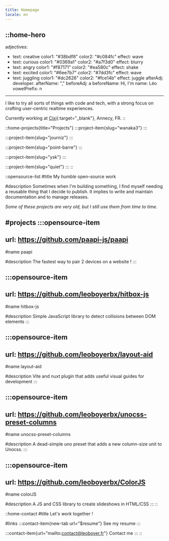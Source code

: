 ```yaml
---
title: Homepage
locale: en
---
```


::home-hero
---
adjectives:
  - text: creative
    color1: "#38bdf8"
    color2: "#c084fc"
    effect: wave
  - text: curious
    color1: "#0369a1"
    color2: "#a7f3d0"
    effect: blurry
  - text: angry
    color1: "#f87171"
    color2: "#ea580c"
    effect: shake
  - text: excited
    color1: "#6ee7b7"
    color2: "#7dd3fc"
    effect: wave
  - text: juggling
    color1: "#dc2626"
    color2: "#fce14b"
    effect: juggle
afterAdj: developer.
afterName: ","
beforeAdj: a
beforeName: Hi, I'm
name: Léo
vowelPrefix: n
---
I like to try all sorts of things with code and tech, with a strong focus on crafting user-centric realtime experiences.

Currently working at [Cixi](https://www.cixi.life/){:target="_blank"}, Annecy, FR.
::

::home-projects{title="Projects"}
  :::project-item{slug="wanaka3"}
  :::

  :::project-item{slug="journiz"}
  :::

  :::project-item{slug="point-barre"}
  :::

  :::project-item{slug="ysk"}
  :::

  :::project-item{slug="quiet"}
  :::
::

::opensource-list
#title
My *humble* open-source work

#description
Sometimes when I'm building something, I find myself needing a reusable thing that I decide to publish. It implies to write and maintain documentation and to manage releases.

*Some of these projects are very old, but I still use them from time to time.*

#projects
  :::opensource-item
  ---
  url: https://github.com/paapi-js/paapi
  ---
  #name
  paapi

  #description
  The fastest way to pair 2 devices on a website !
  :::

  :::opensource-item
  ---
  url: https://github.com/leoboyerbx/hitbox-js
  ---
  #name
  hitbox-js

  #description
  Simple JavaScript library to detect collisions between DOM elements
  :::

  :::opensource-item
  ---
  url: https://github.com/leoboyerbx/layout-aid
  ---
  #name
  layout-aid

  #description
  Vite and nuxt plugin that adds useful visual guides for development
  :::

  :::opensource-item
  ---
  url: https://github.com/leoboyerbx/unocss-preset-columns
  ---
  #name
  unocss-preset-columns

  #description
  A dead-simple uno preset that adds a new column-size unit to Unocss.
  :::

  :::opensource-item
  ---
  url: https://github.com/leoboyerbx/ColorJS
  ---
  #name
  colorJS

  #description
  A JS and CSS library to create slideshows in HTML/CSS
  :::
::

::home-contact
#title
Let's *work* together !

#links
  :::contact-item{new-tab url="$resume"}
  See my resume
  :::

  :::contact-item{url="mailto:contact@leoboyer.fr"}
  Contact me
  :::
::
